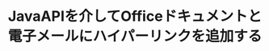 ---
############################# Static ############################
layout: "auto-gen-gist"
draft: false
path: "ja/assembly/java/hyperlink/xls/"
otherformats: PDF HTML XPS TIFF MHTML TXT XAML EPUB SVG PS PCL XML OTT OXPS MD POT OTP DOC DOCX DOCM DOT DOTX DOTM RTF ODT OTT XLT XLSX XLSM XLTX XLTM XLSB ODS PPT PPTX PPTM PPS PPSX PPSM  POTX POTM ODP EML EMLX MSG 

############################# Head ############################
head_title: "JavaAPIを介してOfficeXLS ドキュメントとレポートにハイパーリンクを追加する"
head_description: "GroupDocs.Assembl for Javaは、Javaアプリ内でのPDF DOCX、RTF、XLSX、PPTX、EML、MSGなどのオフィスおよび電子メールドキュメントへのハイパーリンクの動的挿入をサポートします。"

############################# Header ############################
title: "JavaAPIを介してOfficeドキュメントと電子メールにハイパーリンクを追加する"
description: "GroupDocs.Assembly Java APIを使用すると、ソフトウェアの専門家は、PDF DOC、DOCX、RTF、XLSX、CSV、PPTX、MSGなどの電子メールメッセージやOfficeドキュメントにハイパーリンクをプログラムで追加できます。"

######################### Download Button #######################
button:
    enable: true

############################# About ############################
about:
    enable: true
    title: "Java APIを使用してOfficeおよびEmailsドキュメントにハイパーリンクを追加する方法は？"
    content: |
       ハイパーリンクは、クリックして新しいドキュメントまたは現在のドキュメント内の新しいセクションにジャンプできる単語、フレーズ、または画像です。 ハイパーリンクはワールドワイドWebのバックボーンであり、WorldWideWebで必要な多くの機能に使用されます。 GroupDocs.Assembly for Javaは、ドキュメントの自動化およびレポート生成APIであり、ソフトウェア開発者がドキュメントまたはレポート内にハイパーリンクを動的に挿入するのに役立ちます。 APIは非常に安定しており、ドキュメントページへのハイパーリンクの追加、プレゼンテーションスライドへのリンクの追加、スプレッドシートセルへのハイパーリンクの追加、ハイパーリンクコンテンツの変更、ブックマークからのリンクの動的挿入、不要な削除など、ハイパーリンク管理に関連するいくつかの高度な機能を完全にサポートします。 リンク、ハイパーリンクの代わりにテキストを表示するなど。 PDF、HTML、Outlook電子メール、Microsoft Office Word、Excelワークシート、PowerPointプレゼンテーションなど、非常に一般的なドキュメントタイプの一部が完全にサポートされています。 

############################# content ############################
steps:
    enable: true
    block:
    - title_left: "Javaを介してWord処理ドキュメントへのハイパーリンクを挿入する"
      content_left: |
       GroupDocs.Assembly Java APIは、一般的に使用されるさまざまなドキュメント形式内でのハイパーリンクの挿入と編集を完全にサポートしています。 以下のJavaコード例は、MicrosoftWordドキュメント内にハイパーリンクを挿入する方法を示しています。

      title_right: "Java経由でXLSドキュメントにハイパーリンクを挿入する"
      content_right: |
        * ソースドキュメントと宛先ドキュメントの設定
        * Uri式を設定し、テキスト式を表示します
        * [DocumentAssembler](https://apireference.groupdocs.com/assembly/java/com.groupdocs.assembly/DocumentAssembler) クラスのインスタンスを作成します
        * [AssembleDocument](https://apireference.groupdocs.com/assembly/java/com.groupdocs.assembly/DocumentAssembler#assembleDocument-java.io.InputStream-java.io.OutputStream-com.groupdocs.assembly.LoadSaveOptions-com.groupdocs.assembly.DataSourceInfo...-) に電話してください ドキュメントをアセンブルするメソッド。 それはサポートします
          * テンプレートドキュメントを読むためにストリーミングします。
          * 結果のドキュメントを書き込むためのストリーム。
          * ドキュメントの読み込みと保存のための追加オプション。
          * データソースオブジェクトに関する情報。

      gisthash: "ecae8e7f8626f52f4dda03e76c96ff57"
      gistfile: "add_hyperlinks_to_word_documents.java"

    - title_left: "Javaを介してスプレッドシートにハイパーリンクを追加する"
      content_left: |
       GroupDocs.Assembly Java APIを使用すると、コンピュータープログラマーは、Spreadsheetドキュメント内にハイパーリンクを簡単に挿入および変更できます。 彼らは簡単にアクセスしたり、その場所を編集したり、新しい場所に置き換えたりすることができます。 次のJavaコードは、プログラマーがスプレッドシート内にハイパーリンクを簡単に追加できることを示しています。

      title_right: "XLSファイルへのハイパーリンクを挿入する方法"
      content_right: |
        * ソースと宛先のスプレッドシートファイルの設定
        * Uri式を設定し、テキスト式を表示します
        * [DocumentAssembler](https://apireference.groupdocs.com/assembly/java/com.groupdocs.assembly/DocumentAssembler) クラスのインスタンスを作成します
        * [AssembleDocument](https://apireference.groupdocs.com/assembly/java/com.groupdocs.assembly/DocumentAssembler#assembleDocument-java.io.InputStream-java.io.OutputStream-com.groupdocs.assembly.LoadSaveOptions-com.groupdocs.assembly.DataSourceInfo...-) に電話してください ドキュメントをアセンブルするメソッド。 それはサポートします
          * テンプレートドキュメントを読むためにストリーミングします。
          * 結果のドキュメントを書き込むためのストリーム。
          * ドキュメントの読み込みと保存のための追加オプション。
          * データソースオブジェクトに関する情報。

      gisthash: "92bbf74f1dd23e5f7c6e5b5db0ff2504"
      gistfile: "add_hyperlinks_in_ spreadsheet_documents.java"

    - title_left: "Javaを介してPowerPointプレゼンテーションへのハイパーリンクを挿入する"
      content_left: |
       GroupDocs.Assembly Java APIを使用すると、プログラマーはドキュメント管理関連のタスクを簡単に処理できます。 これは、ソフトウェアプログラマーがPowerPointプレゼンテーションドキュメントに簡単にアクセスしてハイパーリンクを追加できることを示すJavaコードの例です。

      title_right: "プレゼンテーションにハイパーリンクを挿入する方法"
      content_right: |
        * ソースと宛先のプレゼンテーションファイルの設定
        * Uriを設定し、テキスト式を表示します
        * [DocumentAssembler](https://apireference.groupdocs.com/assembly/java/com.groupdocs.assembly/DocumentAssembler) クラスのインスタンスを作成します
        * [AssembleDocument](https://apireference.groupdocs.com/assembly/java/com.groupdocs.assembly/DocumentAssembler#assembleDocument-java.io.InputStream-java.io.OutputStream-com.groupdocs.assembly.LoadSaveOptions-com.groupdocs.assembly.DataSourceInfo...-) に電話してください ドキュメントをアセンブルするメソッド。 それはサポートします
          * テンプレートドキュメントを読むためにストリーミングします。
          * 結果のドキュメントを書き込むためのストリーム。
          * ドキュメントの読み込みと保存のための追加オプション。
          * データソースオブジェクトに関する情報。

      gisthash: "06535fd50bfd353db586671a504d2783"
      gistfile: "add_hyperlinks_in_ presentation_documents.java"

    - title_left: "JavaAPIを使用して電子メールにハイパーリンクを追加する"
      content_left: |
       GroupDocs.Assembly for Javaを使用すると、ソフトウェア開発者は数行のJavaコードで電子メールメッセージにハイパーリンクを簡単に追加できます。 次の例は、開発者が自分の電子メールドキュメント内にハイパーリンクを挿入し、自分のJavaアプリ内で他のユーザーに送信する方法を示しています。

      title_right: "メールにハイパーリンクを追加する方法"
      content_right: |
        * ソースと宛先のスプレッドシートファイルの設定
        * Uriを設定し、テキスト式を表示します
        * [DocumentAssembler](https://apireference.groupdocs.com/assembly/java/com.groupdocs.assembly/DocumentAssembler) クラスのインスタンスを作成します
        * [AssembleDocument](https://apireference.groupdocs.com/assembly/java/com.groupdocs.assembly/DocumentAssembler#assembleDocument-java.io.InputStream-java.io.OutputStream-com.groupdocs.assembly.LoadSaveOptions-com.groupdocs.assembly.DataSourceInfo...-) に電話してください ドキュメントをアセンブルするメソッド。 それはサポートします
          * テンプレートドキュメントを読むためにストリーミングします。
          * 結果のドキュメントを書き込むためのストリーム。
          * ドキュメントの読み込みと保存のための追加オプション。
          * データソースオブジェクトに関する情報。

      gisthash: "551cef5d45d08caa851d483a705114bb"
      gistfile: "add_hyperlinks_in_email_documents.java"  

    - title_left: "システム要求"
      content_left: |
        GroupDocs.Assembly Java APIは、すべての主要なプラットフォームとオペレーティングシステムでサポートされています。 Microsoft Word、Excel、PowerPoint、Outlook、OpenOffice、その他50以上の形式でドキュメントを生成できます。 完全なシステム要件ガイドについては、[システム要件](https://docs.groupdocs.com/assembly/java/system-requirements/) にアクセスしてください。以下のコードを実行する前に、次の前提条件がインストールされていることを確認してください。 システム：
         * オペレーティングシステム：Microsoft Windows、Linux、MacOS
         * Javaバージョンのサポート：J2SE 7.0（1.7）、J2SE 8.0（1.8）以降
         * [Maven](https://mvnrepository.com/artifact/com.groupdocs/groupdocs-assembly/) からGroupDocs.AssemblyJavaAPIの最新バージョンを入手してください
        
      title_right: "GroupDocs.Assemblyを使用する理由"
      content_right: |
        * テンプレートからカスタムドキュメントを作成します。
        * 電子メールの添付ファイルを動的に添付します。
        * ドキュメントを作成および自動化するために追加のソフトウェアは必要ありません。
        * データソースに基づいて出力ドキュメントを生成します。
        * レポートにドキュメントコンテンツを動的に挿入する
        * スプレッドシートの組み立て中に数式を適用します。
        * 複数のデータ形式のサポートを提供します
        * シーケンシャルデータ操作のサポート。

demos:
    enable: true
        

more_formats:
    enable: true


back_to_top:
    enable: true
---
